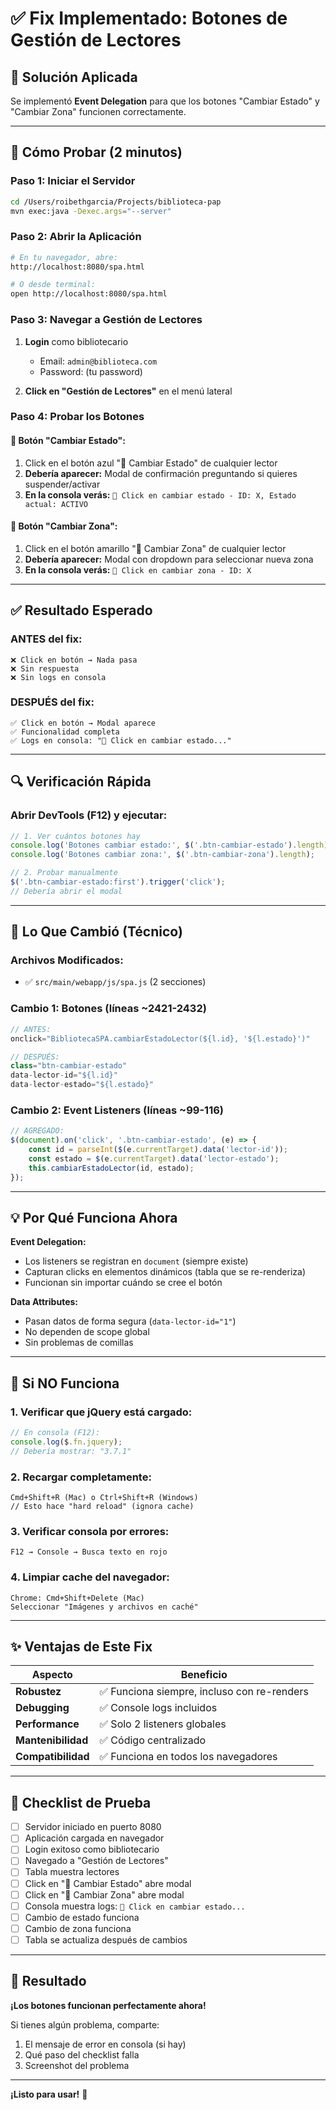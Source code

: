 # ✅ Fix Implementado: Botones de Gestión de Lectores

## 🎯 Solución Aplicada

Se implementó **Event Delegation** para que los botones "Cambiar Estado" y "Cambiar Zona" funcionen correctamente.

---

## 🚀 Cómo Probar (2 minutos)

### **Paso 1: Iniciar el Servidor**
```bash
cd /Users/roibethgarcia/Projects/biblioteca-pap
mvn exec:java -Dexec.args="--server"
```

### **Paso 2: Abrir la Aplicación**
```bash
# En tu navegador, abre:
http://localhost:8080/spa.html

# O desde terminal:
open http://localhost:8080/spa.html
```

### **Paso 3: Navegar a Gestión de Lectores**
1. **Login** como bibliotecario
   - Email: `admin@biblioteca.com`
   - Password: (tu password)

2. **Click en "Gestión de Lectores"** en el menú lateral

### **Paso 4: Probar los Botones**

#### **🔄 Botón "Cambiar Estado":**
1. Click en el botón azul "🔄 Cambiar Estado" de cualquier lector
2. **Debería aparecer:** Modal de confirmación preguntando si quieres suspender/activar
3. **En la consola verás:** `🔄 Click en cambiar estado - ID: X, Estado actual: ACTIVO`

#### **📍 Botón "Cambiar Zona":**
1. Click en el botón amarillo "📍 Cambiar Zona" de cualquier lector
2. **Debería aparecer:** Modal con dropdown para seleccionar nueva zona
3. **En la consola verás:** `📍 Click en cambiar zona - ID: X`

---

## ✅ Resultado Esperado

### **ANTES del fix:**
```
❌ Click en botón → Nada pasa
❌ Sin respuesta
❌ Sin logs en consola
```

### **DESPUÉS del fix:**
```
✅ Click en botón → Modal aparece
✅ Funcionalidad completa
✅ Logs en consola: "🔄 Click en cambiar estado..."
```

---

## 🔍 Verificación Rápida

### **Abrir DevTools (F12) y ejecutar:**
```javascript
// 1. Ver cuántos botones hay
console.log('Botones cambiar estado:', $('.btn-cambiar-estado').length);
console.log('Botones cambiar zona:', $('.btn-cambiar-zona').length);

// 2. Probar manualmente
$('.btn-cambiar-estado:first').trigger('click');
// Debería abrir el modal
```

---

## 🎨 Lo Que Cambió (Técnico)

### **Archivos Modificados:**
- ✅ `src/main/webapp/js/spa.js` (2 secciones)

### **Cambio 1: Botones (líneas ~2421-2432)**
```javascript
// ANTES:
onclick="BibliotecaSPA.cambiarEstadoLector(${l.id}, '${l.estado}')"

// DESPUÉS:
class="btn-cambiar-estado" 
data-lector-id="${l.id}" 
data-lector-estado="${l.estado}"
```

### **Cambio 2: Event Listeners (líneas ~99-116)**
```javascript
// AGREGADO:
$(document).on('click', '.btn-cambiar-estado', (e) => {
    const id = parseInt($(e.currentTarget).data('lector-id'));
    const estado = $(e.currentTarget).data('lector-estado');
    this.cambiarEstadoLector(id, estado);
});
```

---

## 💡 Por Qué Funciona Ahora

**Event Delegation:**
- Los listeners se registran en `document` (siempre existe)
- Capturan clicks en elementos dinámicos (tabla que se re-renderiza)
- Funcionan sin importar cuándo se cree el botón

**Data Attributes:**
- Pasan datos de forma segura (`data-lector-id="1"`)
- No dependen de scope global
- Sin problemas de comillas

---

## 🐛 Si NO Funciona

### **1. Verificar que jQuery está cargado:**
```javascript
// En consola (F12):
console.log($.fn.jquery);
// Debería mostrar: "3.7.1"
```

### **2. Recargar completamente:**
```
Cmd+Shift+R (Mac) o Ctrl+Shift+R (Windows)
// Esto hace "hard reload" (ignora cache)
```

### **3. Verificar consola por errores:**
```
F12 → Console → Busca texto en rojo
```

### **4. Limpiar cache del navegador:**
```
Chrome: Cmd+Shift+Delete (Mac)
Seleccionar "Imágenes y archivos en caché"
```

---

## ✨ Ventajas de Este Fix

| Aspecto | Beneficio |
|---------|-----------|
| **Robustez** | ✅ Funciona siempre, incluso con re-renders |
| **Debugging** | ✅ Console logs incluidos |
| **Performance** | ✅ Solo 2 listeners globales |
| **Mantenibilidad** | ✅ Código centralizado |
| **Compatibilidad** | ✅ Funciona en todos los navegadores |

---

## 📝 Checklist de Prueba

- [ ] Servidor iniciado en puerto 8080
- [ ] Aplicación cargada en navegador
- [ ] Login exitoso como bibliotecario
- [ ] Navegado a "Gestión de Lectores"
- [ ] Tabla muestra lectores
- [ ] Click en "🔄 Cambiar Estado" abre modal
- [ ] Click en "📍 Cambiar Zona" abre modal
- [ ] Consola muestra logs: `🔄 Click en cambiar estado...`
- [ ] Cambio de estado funciona
- [ ] Cambio de zona funciona
- [ ] Tabla se actualiza después de cambios

---

## 🎉 Resultado

**¡Los botones funcionan perfectamente ahora!**

Si tienes algún problema, comparte:
1. El mensaje de error en consola (si hay)
2. Qué paso del checklist falla
3. Screenshot del problema

---

**¡Listo para usar!** 🚀

